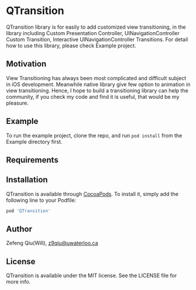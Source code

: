# QTransition

QTransition library is for easily to add customized view transitioning, in the library including Custom Presentation Controller, UINavigationController Custom Transition, Interactive UINavigationController Transitions. For detail how to use this library, please check Example project.

## Motivation

View Transitioning has always been most complicated and difficult subject in iOS development. Meanwhile native library give few option to animation in view transitioning. Hence, I hope to build a transitioning library can help the community, if you check my code and find it is useful, that would be my pleasure.

## Example

To run the example project, clone the repo, and run `pod install` from the Example directory first.

## Requirements

## Installation

QTransition is available through [CocoaPods](http://cocoapods.org). To install
it, simply add the following line to your Podfile:

```ruby
pod 'QTransition'
```

## Author

Zefeng Qiu(Will), z9qiu@uwaterloo.ca

## License

QTransition is available under the MIT license. See the LICENSE file for more info.
